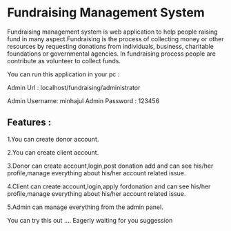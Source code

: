 Fundraising Management System
=============================

Fundraising management system is web application to help people raising fund in many aspect.Fundraising is the process of collecting money or other resources by requesting donations from individuals, business, charitable foundations or governmental agencies. In fundraising process people are contribute as volunteer to collect funds.

You can run this application in your pc :

Admin Url : localhost/fundraising/administrator

Admin Username: minhajul
Admin Password : 123456

Features :
-----------
1.You can create donor account.

2.You can create client account.

3.Donor can create account,login,post donation add and can see his/her profile,manage everything about his/her account related issue.

4.Client can create account,login,apply fordonation and can see his/her profile,manage everything about his/her account related issue.

5.Admin can manage everything from the admin panel.

You can try this out .... Eagerly waiting for you suggession 

